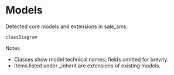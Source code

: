 # Models

Detected core models and extensions in sale_sms.

```mermaid
classDiagram
```

Notes
- Classes show model technical names; fields omitted for brevity.
- Items listed under _inherit are extensions of existing models.
